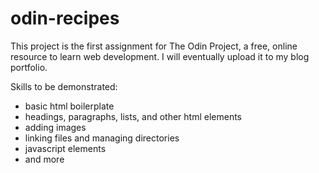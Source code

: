 # odin-recipes

This project is the first assignment for The Odin Project, 
a free, online resource to learn web development. 
I will eventually upload it to my blog portfolio.

Skills to be demonstrated:
- basic html boilerplate
- headings, paragraphs, lists, and other html elements
- adding images
- linking files and managing directories
- javascript elements
- and more